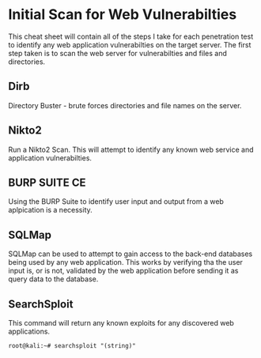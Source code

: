 # Initial Scan for Web Vulnerabilties
This cheat sheet will contain all of the steps I take for each penetration test to identify any web application vulnerabilties on the target server. The first step taken is to scan the web server for vulnerabilties and files and directories.
## Dirb
Directory Buster - brute forces directories and file names on the server.
## Nikto2
Run a Nikto2 Scan. This will attempt to identify any known web service and application vulnerabilties.
## BURP SUITE CE
Using the BURP Suite to identify user input and output from a web aplpication is a necessity.
## SQLMap
SQLMap can be used to attempt to gain access to the back-end databases being used by any web application. This works by verifying tha the user input is, or is not, validated by the web application before sending it as query data to the database.
## SearchSploit
This command will return any known exploits for any discovered web applications.

`root@kali:~# searchsploit "(string)"`
